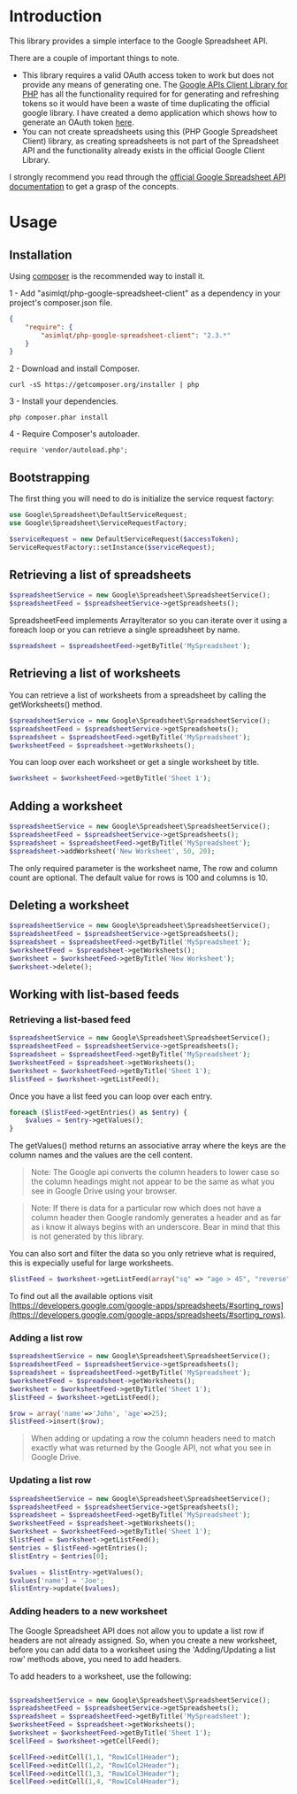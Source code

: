 # Introduction

This library provides a simple interface to the Google Spreadsheet API.

There are a couple of important things to note.

* This library requires a valid OAuth access token to work but does not provide any means of generating one. The [Google APIs Client Library for PHP](https://github.com/google/google-api-php-client) has all the functionality required for for generating and refreshing tokens so it would have been a waste of time duplicating the official google library. I have created a demo application which shows how to generate an OAuth token [here](https://github.com/asimlqt/php-google-oauth).
* You can not create spreadsheets using this (PHP Google Spreadsheet Client) library, as creating spreadsheets is not part of the Spreadsheet API and the functionality already exists in the official Google Client Library.

I strongly recommend you read through the [official Google Spreadsheet API documentation](https://developers.google.com/google-apps/spreadsheets) to get a grasp of the concepts.

# Usage

## Installation

Using [composer](https://getcomposer.org/) is the recommended way to install it.

1 - Add "asimlqt/php-google-spreadsheet-client" as a dependency in your project's composer.json file.

```json
{
    "require": {
        "asimlqt/php-google-spreadsheet-client": "2.3.*"
    }
}
```

2 - Download and install Composer.

```
curl -sS https://getcomposer.org/installer | php
```

3 - Install your dependencies.

```
php composer.phar install
```

4 - Require Composer's autoloader.

```
require 'vendor/autoload.php';
```


## Bootstrapping

The first thing you will need to do is initialize the service request factory:

```php
use Google\Spreadsheet\DefaultServiceRequest;
use Google\Spreadsheet\ServiceRequestFactory;

$serviceRequest = new DefaultServiceRequest($accessToken);
ServiceRequestFactory::setInstance($serviceRequest);
```

## Retrieving a list of spreadsheets

```php
$spreadsheetService = new Google\Spreadsheet\SpreadsheetService();
$spreadsheetFeed = $spreadsheetService->getSpreadsheets();
```

SpreadsheetFeed implements ArrayIterator so you can iterate over it using a foreach loop or you can retrieve a single spreadsheet by name.

```php
$spreadsheet = $spreadsheetFeed->getByTitle('MySpreadsheet');
```

## Retrieving a list of worksheets

You can retrieve a list of worksheets from a spreadsheet by calling the getWorksheets() method.

```php
$spreadsheetService = new Google\Spreadsheet\SpreadsheetService();
$spreadsheetFeed = $spreadsheetService->getSpreadsheets();
$spreadsheet = $spreadsheetFeed->getByTitle('MySpreadsheet');
$worksheetFeed = $spreadsheet->getWorksheets();
```

You can loop over each worksheet or get a single worksheet by title.

```php
$worksheet = $worksheetFeed->getByTitle('Sheet 1');
```

## Adding a worksheet

```php
$spreadsheetService = new Google\Spreadsheet\SpreadsheetService();
$spreadsheetFeed = $spreadsheetService->getSpreadsheets();
$spreadsheet = $spreadsheetFeed->getByTitle('MySpreadsheet');
$spreadsheet->addWorksheet('New Worksheet', 50, 20);
```

The only required parameter is the worksheet name, The row and column count are optional. The default value for rows is 100 and columns is 10.

## Deleting a worksheet

```php
$spreadsheetService = new Google\Spreadsheet\SpreadsheetService();
$spreadsheetFeed = $spreadsheetService->getSpreadsheets();
$spreadsheet = $spreadsheetFeed->getByTitle('MySpreadsheet');
$worksheetFeed = $spreadsheet->getWorksheets();
$worksheet = $worksheetFeed->getByTitle('New Worksheet');
$worksheet->delete();
```

## Working with list-based feeds

### Retrieving a list-based feed

```php
$spreadsheetService = new Google\Spreadsheet\SpreadsheetService();
$spreadsheetFeed = $spreadsheetService->getSpreadsheets();
$spreadsheet = $spreadsheetFeed->getByTitle('MySpreadsheet');
$worksheetFeed = $spreadsheet->getWorksheets();
$worksheet = $worksheetFeed->getByTitle('Sheet 1');
$listFeed = $worksheet->getListFeed();
```

Once you have a list feed you can loop over each entry.

```php
foreach ($listFeed->getEntries() as $entry) {
	$values = $entry->getValues();
}
```

The getValues() method returns an associative array where the keys are the column names and the values are the cell content.

> Note: The Google api converts the column headers to lower case so the column headings might not appear to be the same as what you see in Google Drive using your browser. 

> Note: If there is data for a particular row which does not have a column header then Google randomly generates a header and as far as i know it always begins with an underscore. Bear in mind that this is not generated by this library.

You can also sort and filter the data so you only retrieve what is required, this is expecially useful for large worksheets.

```php
$listFeed = $worksheet->getListFeed(array("sq" => "age > 45", "reverse" => "true"));
```
To find out all the available options visit [https://developers.google.com/google-apps/spreadsheets/#sorting_rows](https://developers.google.com/google-apps/spreadsheets/#sorting_rows).

### Adding a list row

```php
$spreadsheetService = new Google\Spreadsheet\SpreadsheetService();
$spreadsheetFeed = $spreadsheetService->getSpreadsheets();
$spreadsheet = $spreadsheetFeed->getByTitle('MySpreadsheet');
$worksheetFeed = $spreadsheet->getWorksheets();
$worksheet = $worksheetFeed->getByTitle('Sheet 1');
$listFeed = $worksheet->getListFeed();

$row = array('name'=>'John', 'age'=>25);
$listFeed->insert($row);
```

> When adding or updating a row the column headers need to match exactly what was returned by the Google API, not what you see in Google Drive.

### Updating a list row

```php
$spreadsheetService = new Google\Spreadsheet\SpreadsheetService();
$spreadsheetFeed = $spreadsheetService->getSpreadsheets();
$spreadsheet = $spreadsheetFeed->getByTitle('MySpreadsheet');
$worksheetFeed = $spreadsheet->getWorksheets();
$worksheet = $worksheetFeed->getByTitle('Sheet 1');
$listFeed = $worksheet->getListFeed();
$entries = $listFeed->getEntries();
$listEntry = $entries[0];

$values = $listEntry->getValues();
$values['name'] = 'Joe';
$listEntry->update($values);
```

### Adding headers to a new worksheet

The Google Spreadsheet API does not allow you to update a list row if headers are not already assigned. So, when you create a new worksheet, before you can add data to a worksheet using the 'Adding/Updating a list row' methods above, you need to add headers.

To add headers to a worksheet, use the following:
```php

$spreadsheetService = new Google\Spreadsheet\SpreadsheetService();
$spreadsheetFeed = $spreadsheetService->getSpreadsheets();
$spreadsheet = $spreadsheetFeed->getByTitle('MySpreadsheet');
$worksheetFeed = $spreadsheet->getWorksheets();
$worksheet = $worksheetFeed->getByTitle('Sheet 1');
$cellFeed = $worksheet->getCellFeed();

$cellFeed->editCell(1,1, "Row1Col1Header");
$cellFeed->editCell(1,2, "Row1Col2Header");
$cellFeed->editCell(1,3, "Row1Col3Header");
$cellFeed->editCell(1,4, "Row1Col4Header");

```
